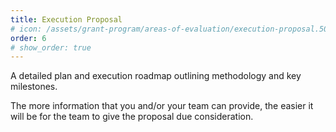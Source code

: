 ```yaml
---
title: Execution Proposal
# icon: /assets/grant-program/areas-of-evaluation/execution-proposal.50px.png
order: 6
# show_order: true
---
```

A detailed plan and execution roadmap outlining methodology and key milestones. 

The more information that you and/or your team can provide, the easier it will be for the team to give the proposal due consideration.